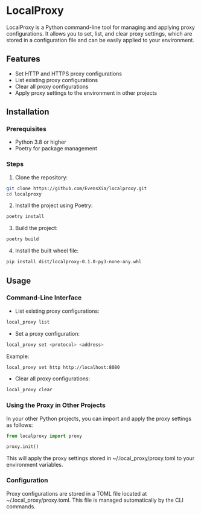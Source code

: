 # LocalProxy

LocalProxy is a Python command-line tool for managing and applying proxy configurations. It allows you to set, list, and clear proxy settings, which are stored in a configuration file and can be easily applied to your environment.

## Features

- Set HTTP and HTTPS proxy configurations
- List existing proxy configurations
- Clear all proxy configurations
- Apply proxy settings to the environment in other projects

## Installation

### Prerequisites

- Python 3.8 or higher
- Poetry for package management

### Steps

1. Clone the repository:

```bash
git clone https://github.com/EvensXia/localproxy.git
cd localproxy
```

2. Install the project using Poetry:


```bash
poetry install
```

3. Build the project:

```bash
poetry build
```

4. Install the built wheel file:


```bash
pip install dist/localproxy-0.1.0-py3-none-any.whl
```

## Usage
### Command-Line Interface

- List existing proxy configurations:
```bash
local_proxy list
```

- Set a proxy configuration:
```bash
local_proxy set <protocol> <address>
```
Example:
```bash
local_proxy set http http://localhost:8080
```


- Clear all proxy configurations:
```bash
local_proxy clear
```

### Using the Proxy in Other Projects


In your other Python projects, you can import and apply the proxy settings as follows:

```python
from localproxy import proxy

proxy.init()

```
This will apply the proxy settings stored in ~/.local_proxy/proxy.toml to your environment variables.

### Configuration
Proxy configurations are stored in a TOML file located at ~/.local_proxy/proxy.toml. This file is managed automatically by the CLI commands.

